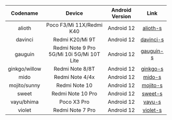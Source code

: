 | Codename | Device | Android Version | Link | 
| :-: | :-: | :-: | :-: | 
| alioth | Poco F3/Mi 11X/Redmi K40 | Android 12 | [alioth-s](https://github.com/PixelOS-Devices/local_manifests/tree/alioth-s) |
| davinci | Redmi K20/Mi 9T | Android 12 | [davinci-s](https://github.com/PixelOS-Devices/local_manifests/tree/davinci-s) |
| gauguin | Redmi Note 9 Pro 5G/Mi 10i 5G/Mi 10T Lite | Android 12 | [gauguin-s](https://github.com/PixelOS-Devices/local_manifests/tree/gauguin-s) |
| ginkgo/willow | Redmi Note 8/8T | Android 12 | [ginkgo-s](https://github.com/PixelOS-Devices/local_manifests/tree/ginkgo-s) |
| mido | Redmi Note 4/4x | Android 12 | [mido-s](https://github.com/PixelOS-Devices/local_manifests/tree/mido-s) |
| mojito/sunny | Redmi Note 10 | Android 12 | [mojito-s](https://github.com/PixelOS-Devices/local_manifests/tree/mojito-s) |
| sweet | Redmi Note 10 Pro | Android 12 | [sweet-s](https://github.com/PixelOS-Devices/local_manifests/tree/sweet-s) |
| vayu/bhima | Poco X3 Pro | Android 12 | [vayu-s](https://github.com/PixelOS-Devices/local_manifests/tree/vayu-s) |
| violet | Redmi Note 7 Pro | Android 12 | [violet-s](https://github.com/PixelOS-Devices/local_manifests/tree/violet-s) |
